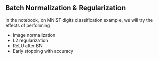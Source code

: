 ## Batch Normalization & Regularization

In the notebook, on MNIST digits classification example, we will try the effects of performing 
  * Image normalization
  * L2 regularization
  * ReLU after BN
  * Early stopping with accuracy
  
